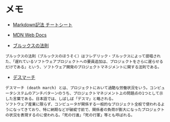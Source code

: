 # メモ

- [Markdown記法 チートシート](https://gist.github.com/mignonstyle/083c9e1651d7734f84c99b8cf49d57fa)

- [MDN Web Docs](https://developer.mozilla.org/ja/)

- [ブルックスの法則](https://ja.wikipedia.org/wiki/%E3%83%96%E3%83%AB%E3%83%83%E3%82%AF%E3%82%B9%E3%81%AE%E6%B3%95%E5%89%87)
```
ブルックスの法則（ブルックスのほうそく）はフレデリック・ブルックスによって提唱された、「遅れているソフトウェアプロジェクトへの要員追加は、プロジェクトをさらに遅らせるだけである」という、ソフトウェア開発のプロジェクトマネジメントに関する法則である。
```

- [デスマーチ](https://ja.wikipedia.org/wiki/%E3%83%87%E3%82%B9%E3%83%9E%E3%83%BC%E3%83%81)

```
デスマーチ (death march) とは、プロジェクトにおいて過酷な労働状況をいう。コンピュータシステムのアンチパターンのうち、プロジェクトマネジメント上の問題点の1つとして示した言葉である。日本語では、しばしば「デスマ」と略される。
ソフトウェア産業に限らず、コンピュータが関係する一般的なプロジェクト全般で使われるようになってきており、特に納期などが破綻寸前で、関係者の負荷が膨大になったプロジェクトの状況を表現するのに使われる。「死の行進」「死の行軍」等とも呼ばれる。 
```
